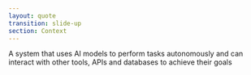 ```yaml
---
layout: quote
transition: slide-up
section: Context
---
```


A system that uses AI models to perform tasks autonomously and can interact with other tools, APIs and databases to achieve their goals

